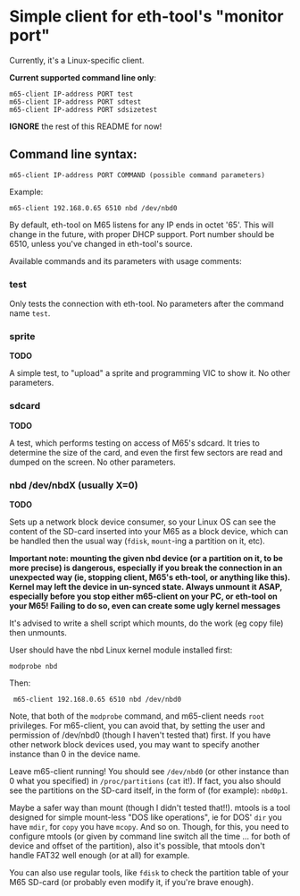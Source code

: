 # Simple client for eth-tool's "monitor port"

Currently, it's a Linux-specific client.

**Current supported command line only**:

    m65-client IP-address PORT test
    m65-client IP-address PORT sdtest
    m65-client IP-address PORT sdsizetest

**IGNORE** the rest of this README for now!

## Command line syntax:

    m65-client IP-address PORT COMMAND (possible command parameters)

Example:

    m65-client 192.168.0.65 6510 nbd /dev/nbd0

By default, eth-tool on M65 listens for any IP ends in octet '65'. This will change
in the future, with proper DHCP support. Port number should be 6510, unless you've
changed in eth-tool's source.

Available commands and its parameters with usage comments:

### test

Only tests the connection with eth-tool. No parameters after the command name `test`.

### sprite

**TODO**

A simple test, to "upload" a sprite and programming VIC to show it. No other parameters.

### sdcard

**TODO**

A test, which performs testing on access of M65's sdcard. It tries to determine the size
of the card, and even the first few sectors are read and dumped on the screen. No other
parameters.

### nbd /dev/nbdX (usually X=0)

**TODO**

Sets up a network block device consumer, so your Linux OS can see the content of
the SD-card inserted into your M65 as a block device, which can be handled then
the usual way (`fdisk`, `mount`-ing a partition on it, etc).

**Important note: mounting the given nbd device (or a partition on it, to be more precise) is
dangerous, especially if you break the connection in an unexpected way (ie, stopping client, M65's eth-tool,
or anything like this).  Kernel may left the
device in un-synced state. Always unmount it ASAP, especially before you stop
either m65-client on your PC, or eth-tool on your M65! Failing to do so, even can create some
ugly kernel messages**

It's advised to write a shell script which mounts, do the work (eg copy file) then unmounts.

User should have the nbd Linux kernel module installed first:

    modprobe nbd

Then:

     m65-client 192.168.0.65 6510 nbd /dev/nbd0

Note, that both of the `modprobe` command, and m65-client needs `root` privileges. For
m65-client, you can avoid that, by setting the user and permission of /dev/nbd0 (though
I haven't tested that) first. If you have other network block devices used, you may want to
specify another instance than 0 in the device name.

Leave m65-client running! You should see `/dev/nbd0` (or other instance than 0 what you specified) in
`/proc/partitions` (`cat` it!). If fact, you also should see the partitions on the SD-card itself, in the form
of (for example): `nbd0p1`.

Maybe a safer way than mount (though I didn't tested that!!). mtools is a tool designed for
simple mount-less "DOS like operations", ie for DOS' `dir` you have `mdir`, for `copy` you
have `mcopy`. And so on. Though, for this, you need to configure mtools (or given by command
line switch all the time ... for both of device and offset of the partition), also it's possible,
that mtools don't handle FAT32 well enough (or at all) for example.

You can also use regular tools, like `fdisk` to check the partition table of your M65 SD-card (or
probably even modify it, if you're brave enough).

